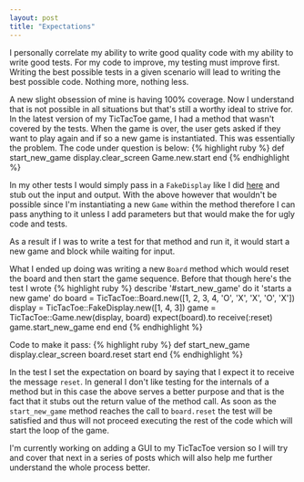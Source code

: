 ```yaml
---
layout: post
title: "Expectations"
---
```


I personally correlate my ability to write good quality code with my ability to write good tests. For my code to improve, my testing must improve first. Writing the best possible tests in a given scenario will lead to writing the best possible code. Nothing more, nothing less.

A new slight obsession of mine is having 100% coverage. Now I understand that is not possible in all situations but that's still a worthy ideal to strive for. In the latest version of my TicTacToe game, I had a method that wasn't covered by the tests. When the game is over, the user gets asked if they want to play again and if so a new game is instantiated. This was essentially the problem. The code under question is below:
{% highlight ruby %}
def start_new_game
 display.clear_screen
 Game.new.start
end
{% endhighlight %}

In my other tests I would simply pass in a `FakeDisplay` like I did [here](http://maikon.github.io/2014/06/18/even-better-testing.html) and stub out the input and output. With the above however that wouldn't be possible since I'm instantiating a new `Game` within the method therefore I can pass anything to it unless I add parameters but that would make the for ugly code and tests.

As a result if I was to write a test for that method and run it, it would start a new game and block while waiting for input.

What I ended up doing was writing a new `Board` method which would reset the board and then start the game sequence. Before that though here's the test I wrote
{% highlight ruby %}
describe '#start_new_game' do
 it 'starts a new game' do
   board = TicTacToe::Board.new([1, 2, 3, 4, 'O', 'X', 'X', 'O', 'X'])
   display = TicTacToe::FakeDisplay.new([1, 4, 3])
   game = TicTacToe::Game.new(display, board)
   expect(board).to receive(:reset)
   game.start_new_game
 end
end
{% endhighlight %}

  Code to make it pass:
{% highlight ruby %}
def start_new_game
  display.clear_screen
  board.reset
  start
end
{% endhighlight %}

  In the test I set the expectation on board by saying that I expect it to receive the message `reset`. In general I don't like testing for the internals of a method but in this case the above serves a better purpose and that is the fact that it stubs out the return value of the method call. As soon as the `start_new_game` method reaches the call to `board.reset` the test will be satisfied and thus will not proceed executing the rest of the code which will start the loop of the game.

  I'm currently working on adding a GUI to my TicTacToe version so I will try and cover that next in a series of posts which will also help me further understand the whole process better.
